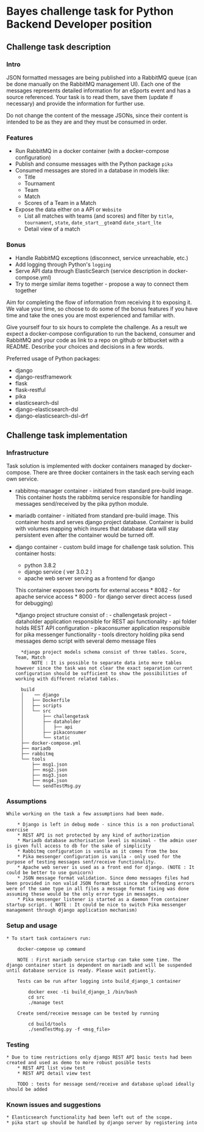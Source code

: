 # Bayes challenge task for Python Backend Developer position

## Challenge task description

### Intro

JSON formatted messages are being published into a RabbitMQ queue (can be done manually on the RabbitMQ management UI).
Each one of the messages represents detailed information for an eSports event and has a source referenced. Your task is to read them, save them (update if necessary) and provide the information for further use.

Do not change the content of the message JSONs, since their content is intended to be as they are and they must be consumed in order.

### Features
* Run RabbitMQ in a docker container (with a docker-compose configuration)
* Publish and consume messages with the Python package `pika`
* Consumed messages are stored in a database in models like:
  * Title
  * Tournament
  * Team
  * Match
  * Scores of a Team in a Match
* Expose the data either on a API or `Website`
  * List all matches with teams (and scores) and filter by `title`, `tournament`, `state`, `date_start__gte`and `date_start_lte`
  * Detail view of a match

### Bonus
* Handle RabbitMQ exceptions (disconnect, service unreachable, etc.)
* Add logging through Python's `logging`
* Serve API data through ElasticSearch (service description in docker-compose.yml)
* Try to merge similar items together - propose a way to connect them together

Aim for completing the flow of information from receiving it to exposing it. We value your time, so choose to do some of the bonus features if you have time and take the ones you are most experienced and familiar with.

Give yourself four to six hours to complete the challenge. As a result we expect a docker-compose configuration to run the backend, consumer and RabbitMQ and your code as link to a repo on github or bitbucket with a README. Describe your choices and decisions in a few words.

Preferred usage of Python packages:
- django
- django-restframework
- flask
- flask-restful
- pika
- elasticsearch-dsl
- django-elasticsearch-dsl
- django-elasticsearch-dsl-drf

## Challenge task implementation

### Infrastructure

Task solution is implemented with docker containers managed by docker-compose. There are three docker containers in the task each serving each own service.

* rabbitmq-manager container - initiated from standard pre-build image. This container hosts the rabbitmq service responsible for handling messages send/received by the pika python module.
* mariadb container          - initiated from standard pre-build image. This container hosts and serves django project database. Container is build with volumes mapping which insures that database data will stay persistent even after the container would be turned off.

* django container           - custom build image for challenge task solution. This container hosts: 
	* python 3.8.2
	* django service ( ver 3.0.2 )
	* apache web server serving as a frontend for django
		
	This container exposes two ports for external access
		* 8082 - for apache service access
		* 8000 - for django server direct access (used for debugging) 
		
	*django project structure consist of :
		- challengetask project
		- dataholder application responsible for REST api functionality
		- api folder holds REST API configuration
		- pikaconsumer application responsible for pika messenger functionality
		- tools directory holding pika send messages demo script with several demo message files
		
		*django project models schema consist of three tables. Score, Team, Match
			NOTE : It is possible to separate data into more tables however since the task was not clear the exact separation current configuration should be sufficient to show the possibilities of working with different related tables.
	
		build
		│	 ── django
		│   ├── Dockerfile
		│   ├── scripts
		│   └── src
		│       ├── challengetask
		│       ├── dataholder
		│       │   ├── api
		│       ├── pikaconsumer
		│       └── static
		├── docker-compose.yml
		├── mariadb
		├── rabbitmq
		└── tools
			├── msg1.json
			├── msg2.json
			├── msg3.json
			├── msg4.json
			└── sendTestMsg.py

		
### Assumptions
	
	While working on the task a few assumptions had been made. 
	
		* Django is left in debug mode - since this is a non productional exercise
		* REST API is not protected by any kind of authorization
		* Mariadb database authorisation level is minimal - the admin user is given full access to db for the sake of simplicity
		* Rabbitmq configuration is vanila as it comes from the box
		* Pika messenger configuration is vanila - only used for the purpose of testing messages senf/receive functionality.
		* Apache web server is used as a front end for django. (NOTE : It could be better to use gunicorn)
		* JSON message format validation. Since demo messages files had been provided in non valid JSON format but since the offending errors were of the same type in all files a message format fixing was done assuming these would be the only error type in messages.
		* Pika messenger listener is started as a daemon from container startup script. ( NOTE : It could be nice to switch Pika messenger management through django application mechanism)

### Setup and usage
	* To start task containers run:
				
		docker-compose up command
		
		NOTE : First mariadb service startup can take some time. The django container start is dependent on mariadb and will be suspended until database service is ready. Please wait patiently.

		Tests can be run after logging into build_django_1 container
		
			docker exec -ti build_django_1 /bin/bash
			cd src
			./manage test
			
		Create send/receive message can be tested by running

			cd build/tools
			./sendTestMsg.py -f <msg_file>

### Testing
	* Due to time restrictions only django REST API basic tests had been created and used as demo to more robust posible tests
		* REST API list view test
		* REST API detail view test
		
		TODO : tests for message send/receive and database upload ideally should be added

### Known issues and suggestions 
	* Elasticsearch functionality had been left out of the scope.
	* pika start up should be handled by django server by registering into 


